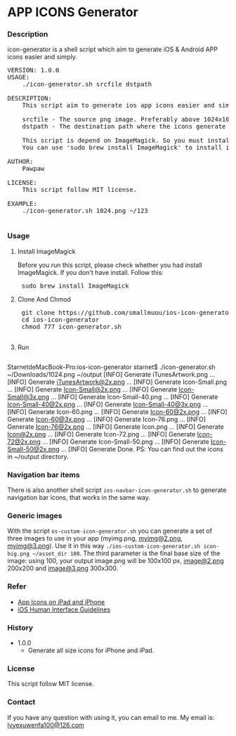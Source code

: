# APP ICONS Generator

### Description
icon-generator is a shell script which aim to generate iOS & Android APP icons easier and simply.

<pre>
VERSION: 1.0.0
USAGE:
    ./icon-generator.sh srcfile dstpath

DESCRIPTION:
    This script aim to generate ios app icons easier and simply.

    srcfile - The source png image. Preferably above 1024x1024
    dstpath - The destination path where the icons generate to.

    This script is depend on ImageMagick. So you must install ImageMagick first
    You can use 'sudo brew install ImageMagick' to install it

AUTHOR:
    Pawpaw<lvyexuwenfa100@126.com>

LICENSE:
    This script follow MIT license.

EXAMPLE:
    ./icon-generator.sh 1024.png ~/123

</pre>

### Usage
1. Install ImageMagick

	Before you run this script, please check whether you had install ImageMagick. If you don't have install. Follow this:
	<pre>
	sudo brew install ImageMagick</pre>

2. Clone And Chmod
	<pre>
	git clone https://github.com/smallmuou/ios-icon-generator
	cd ios-icon-generator
	chmod 777 icon-generator.sh
	</pre>
3. Run
	<pre>
StarnetdeMacBook-Pro:ios-icon-generator starnet$ ./icon-generator.sh ~/Downloads/1024.png ~/output
[INFO] Generate iTunesArtwork.png ...
[INFO] Generate iTunesArtwork@2x.png ...
[INFO] Generate Icon-Small.png ...
[INFO] Generate Icon-Small@2x.png ...
[INFO] Generate Icon-Small@3x.png ...
[INFO] Generate Icon-Small-40.png ...
[INFO] Generate Icon-Small-40@2x.png ...
[INFO] Generate Icon-Small-40@3x.png ...
[INFO] Generate Icon-60.png ...
[INFO] Generate Icon-60@2x.png ...
[INFO] Generate Icon-60@3x.png ...
[INFO] Generate Icon-76.png ...
[INFO] Generate Icon-76@2x.png ...
[INFO] Generate Icon.png ...
[INFO] Generate Icon@2x.png ...
[INFO] Generate Icon-72.png ...
[INFO] Generate Icon-72@2x.png ...
[INFO] Generate Icon-Small-50.png ...
[INFO] Generate Icon-Small-50@2x.png ...
[INFO] Generate Done.</pre>
PS: You can find out the icons in ~/output directory.

### Navigation bar items
There is also another shell script `ios-navbar-icon-generator.sh` to generate navigation bar icons, that works in the same way.

### Generic images
With the script `os-custom-icon-generator.sh` you can generate a set of three images to use in your app (myimg.png, myimg@2.png, myimg@3.png).
Use it in this way `./ios-custom-icon-generator.sh icon-big.png ~/asset_dir 100`. The third parameter is the final base size of the image: using 100, your output image.png will be 100x100 px, image@2.png 200x200 and image@3.png 300x300.
`

### Refer
* [App Icons on iPad and iPhone](https://developer.apple.com/library/ios/qa/qa1686/_index.html)
* [iOS Human Interface Guidelines](https://developer.apple.com/library/prerelease/ios/documentation/UserExperience/Conceptual/MobileHIG/IconMatrix.html#//apple_ref/doc/uid/TP40006556-CH27-SW1)

### History
* 1.0.0
	* Generate all size icons for iPhone and iPad.

### License
This script follow MIT license.

### Contact
If you have any question with using it, you can email to me. My email is: lvyexuwenfa100@126.com
